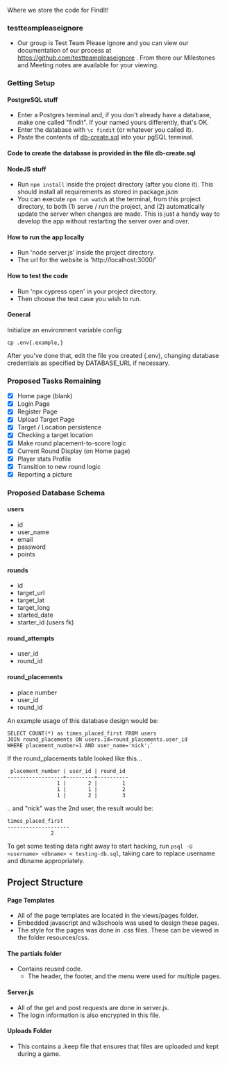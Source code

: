Where we store the code for FindIt!
### testteampleaseignore
- Our group is Test Team Please Ignore and you can view our documentation of our process at https://github.com/testteampleaseignore . From there our Milestones and Meeting notes are available for your viewing.

### Getting Setup

#### PostgreSQL stuff

- Enter a Postgres terminal and, if you don't already have a database, make one called "findit". If your named yours differently, that's OK. 
- Enter the database with `\c findit` (or whatever you called it).
- Paste the contents of [db-create.sql](https://github.com/testteampleaseignore/FindIt/blob/master/db-create.sql) into your pgSQL terminal.

#### Code to create the database is provided in the file db-create.sql

#### NodeJS stuff

- Run `npm install` inside the project directory (after you clone it). This should install all requirements as stored in package.json
- You can execute `npm run watch` at the terminal, from this project directory, to both (1) serve / run the project, and  (2) automatically update the server when changes are made. This is just a handy way to develop the app without restarting the server over and over. 

#### How to run the app locally
- Run 'node server.js' inside the project directory.
- The url for the website is 'http://localhost:3000/'

#### How to test the code
- Run 'npx cypress open' in your project directory.
- Then choose the test case you wish to run.

#### General

Initialize an environment variable config:

    cp .env{.example,}

After you've done that, edit the file you created (.env), changing 
database credentials as specified by DATABASE_URL if necessary.

### Proposed Tasks Remaining 

+ [x] Home page (blank)
+ [x] Login Page
+ [x] Register Page
+ [x] Upload Target Page
+ [x] Target / Location persistence
+ [x] Checking a target location
+ [x] Make round placement-to-score logic
+ [x] Current Round Display (on Home page)
+ [x] Player stats Profile
+ [x] Transition to new round logic
+ [x] Reporting a picture

### Proposed Database Schema

#### users
+ id 
+ user_name
+ email
+ password
+ points

#### rounds
+ id
+ target_url
+ target_lat
+ target_long
+ started_date
+ starter_id (users fk)

#### round_attempts
+ user_id
+ round_id

#### round_placements
+ place number
+ user_id
+ round_id

An example usage of this database design would be:

    SELECT COUNT(*) as times_placed_first FROM users 
    JOIN round_placements ON users.id=round_placements.user_id 
    WHERE placement_number=1 AND user_name='nick';`

If the round_placements table looked like this...

     placement_number | user_id | round_id 
    ------------------+---------+----------
                    1 |       2 |        1
                    1 |       1 |        2
                    1 |       2 |        3

.. and "nick" was the 2nd user, the result would be:

    times_placed_first 
    --------------------
                  2
		  
To get some testing data right away to start hacking,
run `psql -U <username> <dbname> < testing-db.sql`,
taking care to replace username and dbname appropriately.

## Project Structure

#### Page Templates
- All of the page templates are located in the views/pages folder. 
- Embedded javascript and w3schools was used to design these pages.
- The style for the pages was done in .css files. These can be viewed in the folder resources/css.

#### The partials folder
- Contains reused code.
    - The header, the footer, and the menu were used for multiple pages.

#### Server.js
- All of the get and post requests are done in server.js.
- The login information is also encrypted in this file.

#### Uploads Folder
- This contains a .keep file that ensures that files are uploaded and kept during a game.






